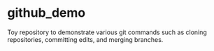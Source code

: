 # github_demo
Toy repository to demonstrate various git commands such as cloning repositories, committing edits, and merging branches.
